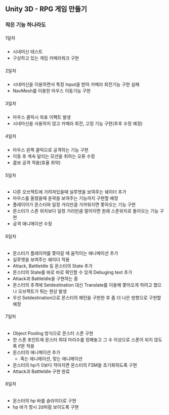 ## Unity 3D - RPG 게임 만들기
### 작은 기능 하나라도
####
1일차 
#####
- 시네머신 테스트
- 구상하고 있는 게임 카메라워크 구현
####
2일차
#####
- 시네머신을 이용하면서 특정 Input을 받아 카메라 회전기능 구현 실패
- NavMesh를 이용한 마우스 이동기능 구현
####
3일차
#####
- 마우스 클릭시 좌표 이펙트 발생
- 시네마신을 사용하지 않고 카메라 회전, 고정 기능 구현(추후 수정 예정)
####
4일차
#####
- 마우스 왼쪽 클릭으로 공격하는 기능 구현
- 이동 후 계속 달리는 모션을 취하는 오류 수정
- 콤보 공격 적용(효율 최악)
####
5일차
######
- 다른 오브젝트에 가려져있을때 실루엣을 보여주는 쉐이더 추가
- 마우스를 올렸을때 윤곽을 보여주는 기능까지 구현할 예정
- 플레이어가 몬스터와 일정 거리만큼 가까워지면 쫓아오는 기능 구현
- 몬스터가 스폰 위치보다 일정 거리만큼 멀어지면 원래 스폰위치로 돌아오는 기능 구현
- 공격 애니메이션 수정
####
6일차
######
- 몬스터가 플레이어를 쫓아갈 때 움직이는 애니메이션 추가
- 실루엣을 보여주는 쉐이더 적용 
- Attack, BattleIdle 등 몬스터의 State 추가
- 몬스터의 State를 바로 바로 확인할 수 있게 Debuging text 추가
- Attack과 BattleIdle을 구현하는 중
- 몬스터의 추격에 Setdestination 대신 Translate를 이용해 쫓아오게 하려고 했으나 오브젝트가 튀는 현상 발생
- 우선 Setdestination으로 몬스터의 패턴을 구현한 후 좀 더 나은 방향으로 구현할 예정
####
7일차
######
- Object Pooling 방식으로 몬스터 스폰 구현
- 한 스폰 포인트에 몬스터 최대 마리수를 정해놓고 그 수 이상으로 스폰이 되지 않도록 if문 적용
- 몬스터의 애니메이션 추가
  - 죽는 애니메이션, 맞는 애니메이션
- 몬스터의 hp가 0보다 작아지면 몬스터의 FSM을 초기화하도록 구현
- Attack과 BattleIdle 구현 완료
####
8일차
######
- 몬스터의 hp 바를 슬라이더로 구현
- hp 바가 항시 2d처럼 보이도록 구현
